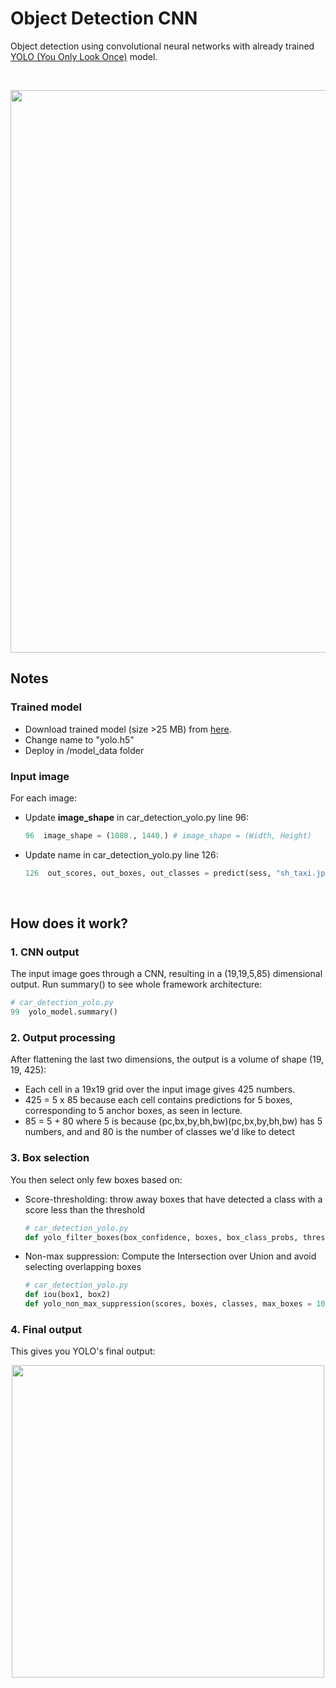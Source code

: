 # Object Detection CNN
Object detection using convolutional neural networks with already trained <a href="https://pjreddie.com/darknet/yolo/">YOLO (You Only Look Once)</a> model.

<br/>
<p align="center"><img src="https://user-images.githubusercontent.com/24521991/33061502-553d2b4e-ced7-11e7-9a11-3e60e576d180.png" width="900"></p>

## Notes

### Trained model
<ul>
<li>Download trained model (size >25 MB) from <a href="https://pjreddie.com/media/files/yolo-voc.weights">here</a>.</li>
<li>Change name to "yolo.h5"</li>
<li>Deploy in /model_data folder</li>
</ul>

### Input image
For each image:
<ul>
<li>Update <b>image_shape</b> in car_detection_yolo.py line 96:</li>
  
```python
96  image_shape = (1080., 1440.) # image_shape = (Width, Height)
```

<li>Update name in car_detection_yolo.py line 126:</li>

```python
126  out_scores, out_boxes, out_classes = predict(sess, "sh_taxi.jpg") # name = "sh_taxi.jpg"
```

</ul>

<br/>

## How does it work?

### 1. CNN output
The input image goes through a CNN, resulting in a (19,19,5,85) dimensional output. Run summary() to see whole framework architecture:
```python
# car_detection_yolo.py
99  yolo_model.summary()
```

### 2. Output processing
After flattening the last two dimensions, the output is a volume of shape (19, 19, 425):    
<ul>
<li>Each cell in a 19x19 grid over the input image gives 425 numbers.</li>
<li>425 = 5 x 85 because each cell contains predictions for 5 boxes, corresponding to 5 anchor boxes, as seen in lecture.</li>
<li>85 = 5 + 80 where 5 is because  (pc,bx,by,bh,bw)(pc,bx,by,bh,bw)  has 5 numbers, and and 80 is the number of classes we'd like to detect</li>
</ul>

### 3. Box selection
You then select only few boxes based on:
  <ul>
  <li>Score-thresholding: throw away boxes that have detected a class with a score less than the threshold</li> 
  
  ```python
  # car_detection_yolo.py
  def yolo_filter_boxes(box_confidence, boxes, box_class_probs, threshold = .6)
  ```

  <li>Non-max suppression: Compute the Intersection over Union and avoid selecting overlapping boxes</li>
  
  ```python
  # car_detection_yolo.py
  def iou(box1, box2)
  def yolo_non_max_suppression(scores, boxes, classes, max_boxes = 10, iou_threshold = 0.5)
  ```
  
  </ul>


### 4. Final output
This gives you YOLO's final output:
<p align="center"><img src="https://user-images.githubusercontent.com/24521991/33065240-42b8b860-cee3-11e7-9cef-b219a932d1df.png" width="500"></p>
